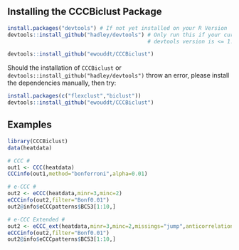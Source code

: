 
<!-- README.md is generated from README.Rmd. Please edit that file -->
Installing the CCCBiclust Package
---------------------------------

``` r
install.packages("devtools") # If not yet installed on your R Version
devtools::install_github("hadley/devtools") # Only run this if your currently installed 
                                            # devtools version is <= 1.12 (recursive dependencies bug)

devtools::install_github("ewouddt/CCCBiclust")
```

Should the installation of `CCCBiclust` or `devtools::install_github("hadley/devtools")` throw an error, please install the dependencies manually, then try:

``` r
install.packages(c("flexclust","biclust"))
devtools::install_github("ewouddt/CCCBiclust")
```

Examples
--------

``` r
library(CCCBiclust)
data(heatdata)

# CCC #
out1 <- CCC(heatdata)
CCCinfo(out1,method="bonferroni",alpha=0.01)

# e-CCC #
out2 <- eCCC(heatdata,minr=3,minc=2)
eCCCinfo(out2,filter="Bonf0.01")
out2@info$eCCCpatterns$BC53[1:10,]

# e-CCC Extended #
out2 <- eCCC_ext(heatdata,minr=3,minc=2,missings="jump",anticorrelation = TRUE)
eCCCinfo(out2,filter="Bonf0.01")
out2@info$eCCCpatterns$BC53[1:10,]
```
